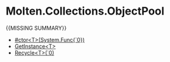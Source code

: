 ﻿  
# Molten.Collections.ObjectPool
{{MISSING SUMMARY}}
  
*  [#ctor&lt;T&gt;(System.Func{`0})](docs/Molten.Utility/Molten/Collections/ObjectPool/#ctor.md)  
*  [GetInstance&lt;T&gt;](docs/Molten.Utility/Molten/Collections/ObjectPool/GetInstance.md)  
*  [Recycle&lt;T&gt;(`0)](docs/Molten.Utility/Molten/Collections/ObjectPool/Recycle.md)
